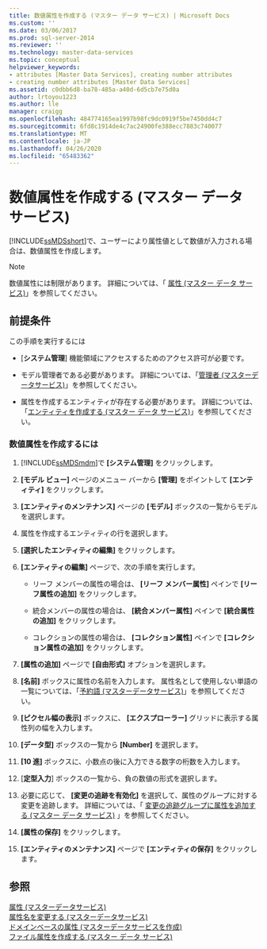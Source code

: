 ```yaml
---
title: 数値属性を作成する (マスター データ サービス) | Microsoft Docs
ms.custom: ''
ms.date: 03/06/2017
ms.prod: sql-server-2014
ms.reviewer: ''
ms.technology: master-data-services
ms.topic: conceptual
helpviewer_keywords:
- attributes [Master Data Services], creating number attributes
- creating number attributes [Master Data Services]
ms.assetid: c0dbb6d8-ba78-485a-a40d-6d5cb7e75d0a
author: lrtoyou1223
ms.author: lle
manager: craigg
ms.openlocfilehash: 484774165ea1997b98fc9dc0919f5be7450dd4c7
ms.sourcegitcommit: 6fd8c1914de4c7ac24900fe388ecc7883c740077
ms.translationtype: MT
ms.contentlocale: ja-JP
ms.lasthandoff: 04/26/2020
ms.locfileid: "65483362"
---
```

# <a name="create-a-numeric-attribute-master-data-services"></a>数値属性を作成する (マスター データ サービス)
  [!INCLUDE[ssMDSshort](../includes/ssmdsshort-md.md)]で、ユーザーにより属性値として数値が入力される場合は、数値属性を作成します。  
  
> [!NOTE]  
>  数値属性には制限があります。 詳細については、「 [属性 (マスター データ サービス)](attributes-master-data-services.md)」を参照してください。  
  
## <a name="prerequisites"></a>前提条件  
 この手順を実行するには  
  
-   [**システム管理**] 機能領域にアクセスするためのアクセス許可が必要です。  
  
-   モデル管理者である必要があります。 詳細については、「[管理者 &#40;マスターデータサービス&#41;](../../2014/master-data-services/administrators-master-data-services.md)」を参照してください。  
  
-   属性を作成するエンティティが存在する必要があります。 詳細については、「[エンティティを作成する (マスター データ サービス)](../../2014/master-data-services/create-an-entity-master-data-services.md)」を参照してください。  
  
### <a name="to-create-a-numeric-attribute"></a>数値属性を作成するには  
  
1.  [!INCLUDE[ssMDSmdm](../includes/ssmdsmdm-md.md)]で **[システム管理]** をクリックします。  
  
2.  **[モデル ビュー]** ページのメニュー バーから **[管理]** をポイントして **[エンティティ]** をクリックします。  
  
3.  **[エンティティのメンテナンス]** ページの **[モデル]** ボックスの一覧からモデルを選択します。  
  
4.  属性を作成するエンティティの行を選択します。  
  
5.  **[選択したエンティティの編集]** をクリックします。  
  
6.  **[エンティティの編集]** ページで、次の手順を実行します。  
  
    -   リーフ メンバーの属性の場合は、 **[リーフ メンバー属性]** ペインで **[リーフ属性の追加]** をクリックします。  
  
    -   統合メンバーの属性の場合は、 **[統合メンバー属性]** ペインで **[統合属性の追加]** をクリックします。  
  
    -   コレクションの属性の場合は、 **[コレクション属性]** ペインで **[コレクション属性の追加]** をクリックします。  
  
7.  **[属性の追加]** ページで **[自由形式]** オプションを選択します。  
  
8.  **[名前]** ボックスに属性の名前を入力します。 属性名として使用しない単語の一覧については、「[予約語 &#40;マスターデータサービス&#41;](../../2014/master-data-services/reserved-words-master-data-services.md)」を参照してください。  
  
9. **[ピクセル幅の表示]** ボックスに、 **[エクスプローラー]** グリッドに表示する属性列の幅を入力します。  
  
10. **[データ型]** ボックスの一覧から **[Number]** を選択します。  
  
11. **[10 進]** ボックスに、小数点の後に入力できる数字の桁数を入力します。  
  
12. [**定型入力**] ボックスの一覧から、負の数値の形式を選択します。  
  
13. 必要に応じて、 **[変更の追跡を有効化]** を選択して、属性のグループに対する変更を追跡します。 詳細については、「 [変更の追跡グループに属性を追加する (マスター データ サービス)](../../2014/master-data-services/add-attributes-to-a-change-tracking-group-master-data-services.md) 」を参照してください。  
  
14. **[属性の保存]** をクリックします。  
  
15. **[エンティティのメンテナンス]** ページで **[エンティティの保存]** をクリックします。  
  
## <a name="see-also"></a>参照  
 [属性 &#40;マスターデータサービス&#41;](attributes-master-data-services.md)   
 [属性名を変更する &#40;マスターデータサービス&#41;](change-an-attribute-name-and-data-type-master-data-services.md)   
 [ドメインベースの属性 &#40;マスターデータサービスを作成&#41;](../../2014/master-data-services/create-a-domain-based-attribute-master-data-services.md)   
 [ファイル属性を作成する (マスター データ サービス)](../../2014/master-data-services/create-a-file-attribute-master-data-services.md)  
  
  
